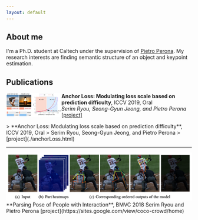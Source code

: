 ```yaml
---
layout: default
---
```


## About me

I'm a Ph.D. student at Caltech under the supervision of [Pietro Perona](http://www.vision.caltech.edu/). My research interests are finding semantic structure of an object and keypoint estimation. 

## Publications

<p>
  <img src="https://github.com/slryou41/slryou41.github.io/blob/master/images/overview.png?raw=true" width="150" align="left">
  <b>Anchor Loss: Modulating loss scale based on prediction difficulty</b>, ICCV 2019, Oral <br />
  <i>Serim Ryou, Seong-Gyun Jeong, and Pietro Perona</i><br />
  <a href="./anchorLoss.html">[project]</a>
</p>
> **Anchor Loss: Modulating loss scale based on prediction difficulty**, ICCV 2019, Oral
> Serim Ryou, Seong-Gyun Jeong, and Pietro Perona
> [project](./anchorLoss.html)

* * *
<img src="https://github.com/slryou41/slryou41.github.io/blob/master/images/pose_seq.png?raw=true">
**Parsing Pose of People with Interaction**, BMVC 2018
Serim Ryou and Pietro Perona
[project](https://sites.google.com/view/coco-crowd/home)
